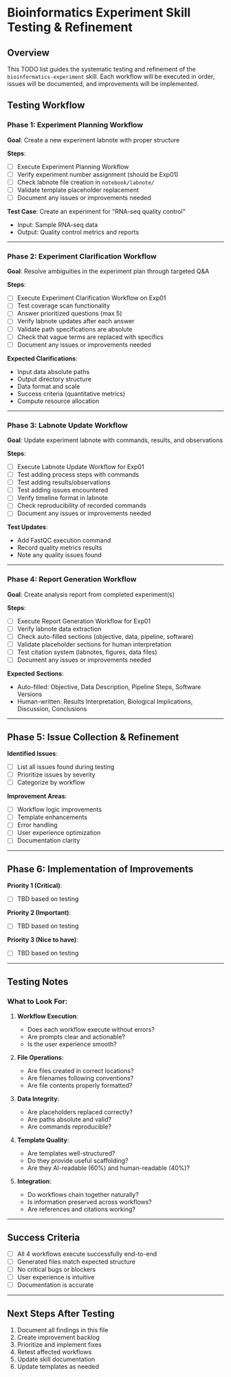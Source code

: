 # Bioinformatics Experiment Skill Testing & Refinement

## Overview

This TODO list guides the systematic testing and refinement of the `bioinformatics-experiment` skill. Each workflow will be executed in order, issues will be documented, and improvements will be implemented.

## Testing Workflow

### Phase 1: Experiment Planning Workflow

**Goal**: Create a new experiment labnote with proper structure

**Steps**:
- [ ] Execute Experiment Planning Workflow
- [ ] Verify experiment number assignment (should be Exp01)
- [ ] Check labnote file creation in `notebook/labnote/`
- [ ] Validate template placeholder replacement
- [ ] Document any issues or improvements needed

**Test Case**: Create an experiment for "RNA-seq quality control"
- Input: Sample RNA-seq data
- Output: Quality control metrics and reports

---

### Phase 2: Experiment Clarification Workflow

**Goal**: Resolve ambiguities in the experiment plan through targeted Q&A

**Steps**:
- [ ] Execute Experiment Clarification Workflow on Exp01
- [ ] Test coverage scan functionality
- [ ] Answer prioritized questions (max 5)
- [ ] Verify labnote updates after each answer
- [ ] Validate path specifications are absolute
- [ ] Check that vague terms are replaced with specifics
- [ ] Document any issues or improvements needed

**Expected Clarifications**:
- Input data absolute paths
- Output directory structure
- Data format and scale
- Success criteria (quantitative metrics)
- Compute resource allocation

---

### Phase 3: Labnote Update Workflow

**Goal**: Update experiment labnote with commands, results, and observations

**Steps**:
- [ ] Execute Labnote Update Workflow for Exp01
- [ ] Test adding process steps with commands
- [ ] Test adding results/observations
- [ ] Test adding issues encountered
- [ ] Verify timeline format in labnote
- [ ] Check reproducibility of recorded commands
- [ ] Document any issues or improvements needed

**Test Updates**:
- Add FastQC execution command
- Record quality metrics results
- Note any quality issues found

---

### Phase 4: Report Generation Workflow

**Goal**: Create analysis report from completed experiment(s)

**Steps**:
- [ ] Execute Report Generation Workflow for Exp01
- [ ] Verify labnote data extraction
- [ ] Check auto-filled sections (objective, data, pipeline, software)
- [ ] Validate placeholder sections for human interpretation
- [ ] Test citation system (labnotes, figures, data files)
- [ ] Document any issues or improvements needed

**Expected Sections**:
- Auto-filled: Objective, Data Description, Pipeline Steps, Software Versions
- Human-written: Results Interpretation, Biological Implications, Discussion, Conclusions

---

## Phase 5: Issue Collection & Refinement

**Identified Issues**:
- [ ] List all issues found during testing
- [ ] Prioritize issues by severity
- [ ] Categorize by workflow

**Improvement Areas**:
- [ ] Workflow logic improvements
- [ ] Template enhancements
- [ ] Error handling
- [ ] User experience optimization
- [ ] Documentation clarity

---

## Phase 6: Implementation of Improvements

**Priority 1 (Critical)**:
- [ ] TBD based on testing

**Priority 2 (Important)**:
- [ ] TBD based on testing

**Priority 3 (Nice to have)**:
- [ ] TBD based on testing

---

## Testing Notes

### What to Look For:

1. **Workflow Execution**:
   - Does each workflow execute without errors?
   - Are prompts clear and actionable?
   - Is the user experience smooth?

2. **File Operations**:
   - Are files created in correct locations?
   - Are filenames following conventions?
   - Are file contents properly formatted?

3. **Data Integrity**:
   - Are placeholders replaced correctly?
   - Are paths absolute and valid?
   - Are commands reproducible?

4. **Template Quality**:
   - Are templates well-structured?
   - Do they provide useful scaffolding?
   - Are they AI-readable (60%) and human-readable (40%)?

5. **Integration**:
   - Do workflows chain together naturally?
   - Is information preserved across workflows?
   - Are references and citations working?

---

## Success Criteria

- [ ] All 4 workflows execute successfully end-to-end
- [ ] Generated files match expected structure
- [ ] No critical bugs or blockers
- [ ] User experience is intuitive
- [ ] Documentation is accurate

---

## Next Steps After Testing

1. Document all findings in this file
2. Create improvement backlog
3. Prioritize and implement fixes
4. Retest affected workflows
5. Update skill documentation
6. Update templates as needed
